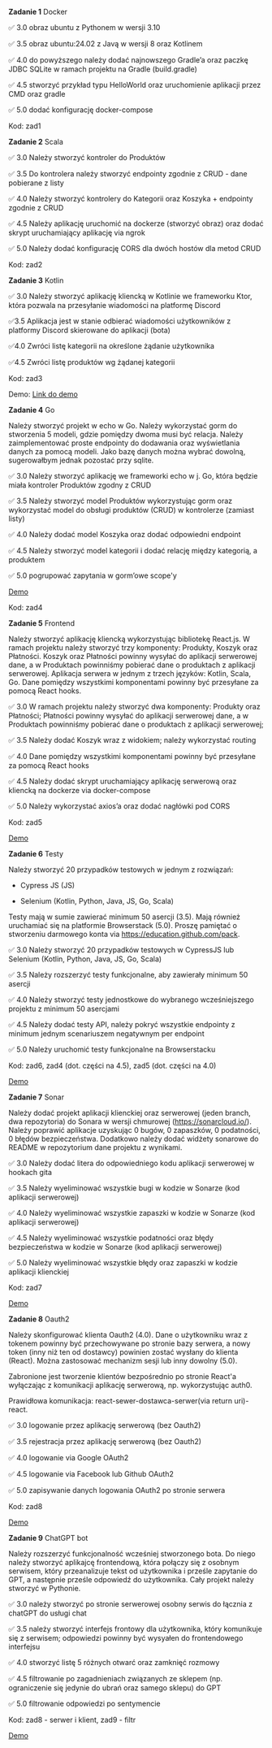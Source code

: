 **Zadanie 1** Docker

:white_check_mark: 3.0 obraz ubuntu z Pythonem w wersji 3.10

:white_check_mark: 3.5 obraz ubuntu:24.02 z Javą w wersji 8 oraz Kotlinem

:white_check_mark: 4.0 do powyższego należy dodać najnowszego Gradle’a oraz paczkę JDBC SQLite w ramach projektu na Gradle (build.gradle)

:white_check_mark: 4.5 stworzyć przykład typu HelloWorld oraz uruchomienie aplikacji przez CMD oraz gradle

:white_check_mark: 5.0 dodać konfigurację docker-compose


Kod: zad1

**Zadanie 2** Scala

:white_check_mark: 3.0 Należy stworzyć kontroler do Produktów

:white_check_mark: 3.5 Do kontrolera należy stworzyć endpointy zgodnie z CRUD - dane pobierane z listy

:white_check_mark: 4.0 Należy stworzyć kontrolery do Kategorii oraz Koszyka + endpointy zgodnie z CRUD

:white_check_mark: 4.5 Należy aplikację uruchomić na dockerze (stworzyć obraz) oraz dodać skrypt uruchamiający aplikację via ngrok

:white_check_mark: 5.0 Należy dodać konfigurację CORS dla dwóch hostów dla metod CRUD

Kod: zad2

**Zadanie 3** Kotlin

:white_check_mark: 3.0 Należy stworzyć aplikację kliencką w Kotlinie we frameworku Ktor, która pozwala na przesyłanie wiadomości na platformę Discord

:white_check_mark:3.5 Aplikacja jest w stanie odbierać wiadomości użytkowników z platformy Discord skierowane do aplikacji (bota)

:white_check_mark:4.0 Zwróci listę kategorii na określone żądanie użytkownika

:white_check_mark:4.5 Zwróci listę produktów wg żądanej kategorii


Kod: zad3

Demo: [Link do demo](https://ujchmura-my.sharepoint.com/:v:/g/personal/s_fortuna_student_uj_edu_pl/EUQRVIBLwcNLjZ4daRnB65MB2fEUOFvOPvtuzgWfEbZ2aw?nav=eyJyZWZlcnJhbEluZm8iOnsicmVmZXJyYWxBcHAiOiJPbmVEcml2ZUZvckJ1c2luZXNzIiwicmVmZXJyYWxBcHBQbGF0Zm9ybSI6IldlYiIsInJlZmVycmFsTW9kZSI6InZpZXciLCJyZWZlcnJhbFZpZXciOiJNeUZpbGVzTGlua0NvcHkifX0&e=h8r3ZI)

**Zadanie 4** Go

Należy stworzyć projekt w echo w Go. Należy wykorzystać gorm do stworzenia 5 modeli, gdzie pomiędzy dwoma musi być relacja. Należy zaimplementować proste endpointy do dodawania oraz wyświetlania danych za pomocą modeli. Jako bazę danych można wybrać dowolną, sugerowałbym jednak pozostać przy sqlite.

:white_check_mark: 3.0 Należy stworzyć aplikację we frameworki echo w j. Go, która będzie miała kontroler Produktów zgodny z CRUD

:white_check_mark: 3.5 Należy stworzyć model Produktów wykorzystując gorm oraz wykorzystać model do obsługi produktów (CRUD) w kontrolerze (zamiast listy)

:white_check_mark: 4.0 Należy dodać model Koszyka oraz dodać odpowiedni endpoint

:white_check_mark: 4.5 Należy stworzyć model kategorii i dodać relację między kategorią, a produktem

:white_check_mark: 5.0 pogrupować zapytania w gorm’owe scope'y

[Demo](https://ujchmura-my.sharepoint.com/:v:/g/personal/s_fortuna_student_uj_edu_pl/EbjXWq7gxX9KpdlwSgexzooBi22SEzrOUdm0y2m8J1Wwvw?nav=eyJyZWZlcnJhbEluZm8iOnsicmVmZXJyYWxBcHAiOiJPbmVEcml2ZUZvckJ1c2luZXNzIiwicmVmZXJyYWxBcHBQbGF0Zm9ybSI6IldlYiIsInJlZmVycmFsTW9kZSI6InZpZXciLCJyZWZlcnJhbFZpZXciOiJNeUZpbGVzTGlua0NvcHkifX0&e=wYsLtC)

Kod: zad4

**Zadanie 5** Frontend

Należy stworzyć aplikację kliencką wykorzystując bibliotekę React.js.
W ramach projektu należy stworzyć trzy komponenty: Produkty, Koszyk oraz Płatności. Koszyk oraz Płatności powinny wysyłać do aplikacji serwerowej dane, a w Produktach powinniśmy pobierać dane o produktach z aplikacji serwerowej. Aplikacja serwera w jednym z trzech języków:
Kotlin, Scala, Go. Dane pomiędzy wszystkimi komponentami powinny być przesyłane za pomocą React hooks.

:white_check_mark: 3.0 W ramach projektu należy stworzyć dwa komponenty: Produkty oraz Płatności; Płatności powinny wysyłać do aplikacji serwerowej dane, a w Produktach powinniśmy pobierać dane o produktach z aplikacji serwerowej;

:white_check_mark: 3.5 Należy dodać Koszyk wraz z widokiem; należy wykorzystać routing

:white_check_mark: 4.0 Dane pomiędzy wszystkimi komponentami powinny być przesyłane za pomocą React hooks

:white_check_mark: 4.5 Należy dodać skrypt uruchamiający aplikację serwerową oraz kliencką na dockerze via docker-compose

:white_check_mark: 5.0 Należy wykorzystać axios’a oraz dodać nagłówki pod CORS

Kod: zad5

[Demo](https://ujchmura-my.sharepoint.com/personal/s_fortuna_student_uj_edu_pl/_layouts/15/stream.aspx?id=%2Fpersonal%2Fs%5Ffortuna%5Fstudent%5Fuj%5Fedu%5Fpl%2FDocuments%2FE%2Dbiznes%20Demos%2FSzymon%20Fortuna%20zad5%20demo%2Emkv&referrer=StreamWebApp%2EWeb&referrerScenario=AddressBarCopied%2Eview%2E62b222f0%2D64ef%2D4488%2D8774%2D3365156c5543)

**Zadanie 6** Testy

Należy stworzyć 20 przypadków testowych w jednym z rozwiązań:

- Cypress JS (JS)

- Selenium (Kotlin, Python, Java, JS, Go, Scala)

Testy mają w sumie zawierać minimum 50 asercji (3.5). Mają również uruchamiać się na platformie Browserstack (5.0). Proszę pamiętać o stworzeniu darmowego konta via https://education.github.com/pack.

:white_check_mark: 3.0 Należy stworzyć 20 przypadków testowych w CypressJS lub Selenium (Kotlin, Python, Java, JS, Go, Scala)

:white_check_mark: 3.5 Należy rozszerzyć testy funkcjonalne, aby zawierały minimum 50 asercji

:white_check_mark: 4.0 Należy stworzyć testy jednostkowe do wybranego wcześniejszego projektu z minimum 50 asercjami

:white_check_mark: 4.5 Należy dodać testy API, należy pokryć wszystkie endpointy z minimum jednym scenariuszem negatywnym per endpoint

:white_check_mark: 5.0 Należy uruchomić testy funkcjonalne na Browserstacku

Kod: zad6, zad4 (dot. części na 4.5), zad5 (dot. części na 4.0)

[Demo](https://ujchmura-my.sharepoint.com/:v:/r/personal/s_fortuna_student_uj_edu_pl/Documents/E-biznes%20Demos/Szymon%20Fortuna%20zad6%20demo.mp4?csf=1&web=1&nav=eyJyZWZlcnJhbEluZm8iOnsicmVmZXJyYWxBcHAiOiJPbmVEcml2ZUZvckJ1c2luZXNzIiwicmVmZXJyYWxBcHBQbGF0Zm9ybSI6IldlYiIsInJlZmVycmFsTW9kZSI6InZpZXciLCJyZWZlcnJhbFZpZXciOiJNeUZpbGVzTGlua0NvcHkifX0&e=xjjvGC)



**Zadanie 7** Sonar

Należy dodać projekt aplikacji klienckiej oraz serwerowej (jeden branch, dwa repozytoria) do Sonara w wersji chmurowej (https://sonarcloud.io/). Należy poprawić aplikacje uzyskując 0 bugów,
0 zapaszków, 0 podatności, 0 błędów bezpieczeństwa. Dodatkowo należy dodać widżety sonarowe do README w repozytorium dane projektu z wynikami.

:white_check_mark: 3.0 Należy dodać litera do odpowiedniego kodu aplikacji serwerowej w hookach gita

:white_check_mark: 3.5 Należy wyeliminować wszystkie bugi w kodzie w Sonarze (kod aplikacji serwerowej)

:white_check_mark: 4.0 Należy wyeliminować wszystkie zapaszki w kodzie w Sonarze (kod aplikacji serwerowej)

:white_check_mark: 4.5 Należy wyeliminować wszystkie podatności oraz błędy bezpieczeństwa w kodzie w Sonarze (kod aplikacji serwerowej)

:white_check_mark: 5.0 Należy wyeliminować wszystkie błędy oraz zapaszki w kodzie aplikacji klienckiej

Kod: zad7

[Demo](https://ujchmura-my.sharepoint.com/personal/s_fortuna_student_uj_edu_pl/_layouts/15/stream.aspx?id=%2Fpersonal%2Fs%5Ffortuna%5Fstudent%5Fuj%5Fedu%5Fpl%2FDocuments%2FE%2Dbiznes%20Demos%2FSzymon%20Fortuna%20zad7%20demo%2Emkv&referrer=StreamWebApp%2EWeb&referrerScenario=AddressBarCopied%2Eview%2E30abc15c%2D0cf0%2D4ac4%2Dafae%2D6da35b816a9b&isDarkMode=true)


**Zadanie 8** Oauth2

Należy skonfigurować klienta Oauth2 (4.0). Dane o użytkowniku wraz z tokenem powinny być przechowywane po stronie bazy serwera, a nowy token (inny niż ten od dostawcy) powinien zostać wysłany do klienta (React). Można zastosować mechanizm sesji lub inny dowolny (5.0).

Zabronione jest tworzenie klientów bezpośrednio po stronie React'a wyłączając z komunikacji aplikację serwerową, np. wykorzystując auth0.

Prawidłowa komunikacja: react-sewer-dostawca-serwer(via return uri)-react.

:white_check_mark: 3.0 logowanie przez aplikację serwerową (bez Oauth2)

:white_check_mark: 3.5 rejestracja przez aplikację serwerową (bez Oauth2)

:white_check_mark: 4.0 logowanie via Google OAuth2

:white_check_mark: 4.5 logowanie via Facebook lub Github OAuth2

:white_check_mark: 5.0 zapisywanie danych logowania OAuth2 po stronie serwera

Kod: zad8

[Demo](https://ujchmura-my.sharepoint.com/personal/s_fortuna_student_uj_edu_pl/_layouts/15/stream.aspx?id=%2Fpersonal%2Fs%5Ffortuna%5Fstudent%5Fuj%5Fedu%5Fpl%2FDocuments%2FE%2Dbiznes%20Demos%2FSzymon%20Fortuna%20zad8%20demo%2Emp4&referrer=StreamWebApp%2EWeb&referrerScenario=AddressBarCopied%2Eview%2E4e1db2ce%2Dcb3f%2D4a07%2Da2df%2D28dcc1a626ef)

**Zadanie 9** ChatGPT bot

Należy rozszerzyć funkcjonalność wcześniej stworzonego bota. Do niego należy stworzyć aplikajcę frontendową, która połączy się z osobnym serwisem, który przeanalizuje tekst od użytkownika i prześle zapytanie do GPT, a następnie prześle odpowiedź do użytkownika. Cały projekt należy stworzyć w Pythonie.

:white_check_mark: 3.0 należy stworzyć po stronie serwerowej osobny serwis do łącznia z chatGPT do usługi chat

:white_check_mark: 3.5 należy stworzyć interfejs frontowy dla użytkownika, który komunikuje się z serwisem; odpowiedzi powinny być wysyałen do frontendowego interfejsu

:white_check_mark: 4.0 stworzyć listę 5 różnych otwarć oraz zamknięć rozmowy

:white_check_mark: 4.5 filtrowanie po zagadnieniach związanych ze sklepem (np. ograniczenie się jedynie do ubrań oraz samego sklepu) do GPT

:white_check_mark: 5.0 filtrowanie odpowiedzi po sentymencie

Kod: zad8 - serwer i klient, zad9 - filtr

[Demo](https://ujchmura-my.sharepoint.com/:v:/g/personal/s_fortuna_student_uj_edu_pl/ERheVi-ue7hJrP3CWYme5x0BJYqozbPQqsfaNv23vXphkQ?nav=eyJyZWZlcnJhbEluZm8iOnsicmVmZXJyYWxBcHAiOiJTdHJlYW1XZWJBcHAiLCJyZWZlcnJhbFZpZXciOiJTaGFyZURpYWxvZy1MaW5rIiwicmVmZXJyYWxBcHBQbGF0Zm9ybSI6IldlYiIsInJlZmVycmFsTW9kZSI6InZpZXcifX0%3D&e=bOKh2K)